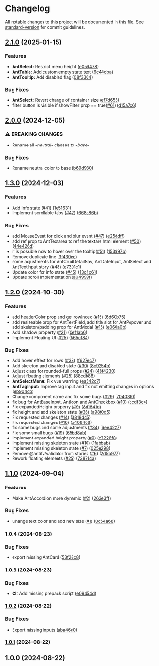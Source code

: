 # Changelog

All notable changes to this project will be documented in this file. See [standard-version](https://github.com/conventional-changelog/standard-version) for commit guidelines.

## [2.1.0](https://github.com/antify/ui/compare/v2.0.0...v2.1.0) (2025-01-15)


### Features

* **AntSelect:** Restrict menu height ([e056478](https://github.com/antify/ui/commit/e056478f7220fc9df2803d598c803da61f210b7b))
* **AntTable:** Add custom empty state text ([6c44cba](https://github.com/antify/ui/commit/6c44cba1d859d6596075215b0659f445b18c0ce8))
* **AntTooltip:** Add disabled flag ([08f3304](https://github.com/antify/ui/commit/08f33048c6ac16e9fadb8fdb3d53fd1d41d7e52c))


### Bug Fixes

* **AntSelect:** Revert change of container size ([ef7d653](https://github.com/antify/ui/commit/ef7d6536b110b250127d33fd83b4ef3e03f04414))
* filter button is visible if showFilter prop == true([#61](https://github.com/antify/ui/issues/61)) ([d15a7c6](https://github.com/antify/ui/commit/d15a7c66db9d282dd2bd01d1dde9f471384b5ace))

## [2.0.0](https://github.com/antify/ui/compare/v1.3.0...v2.0.0) (2024-12-05)


### ⚠ BREAKING CHANGES

* Rename all *-neutral-* classes to *-base-*

### Bug Fixes

* Rename neutral color to base ([b69d930](https://github.com/antify/ui/commit/b69d930779fad9c07de6563de87194ed2b2b6f42))

## [1.3.0](https://github.com/antify/ui/compare/v1.2.0...v1.3.0) (2024-12-03)


### Features

* Add info state ([#41](https://github.com/antify/ui/issues/41)) ([1e51631](https://github.com/antify/ui/commit/1e516316bfee22fa95c6c2f61934d1e0a7bdd20b))
* Implement scrollable tabs ([#42](https://github.com/antify/ui/issues/42)) ([668c86b](https://github.com/antify/ui/commit/668c86b1b29def4c0bb952832f7950c07ff8a5ff))


### Bug Fixes

* add MouseEvent for click and blur event ([#47](https://github.com/antify/ui/issues/47)) ([e25ddff](https://github.com/antify/ui/commit/e25ddff399a9cf0d7b6d37ba8a91110c466927df))
* add ref prop to AntTextarea to ref the textare html element ([#50](https://github.com/antify/ui/issues/50)) ([44e426d](https://github.com/antify/ui/commit/44e426dc2fc5c05d2d6599945d8906a54808a7c1))
* it is possible now to hover over the tooltip([#51](https://github.com/antify/ui/issues/51)) ([153997b](https://github.com/antify/ui/commit/153997bff1afdbd68ddbfaeac73d01ea69e26d12))
* Remove duplicate line ([3f430ec](https://github.com/antify/ui/commit/3f430ecb5c07d70abb368eb2695da578e37b3710))
* some adjustments for AntCrudDetailNav, AntDateInput, AntSelect and AntTextInput story ([#48](https://github.com/antify/ui/issues/48)) ([e7391c1](https://github.com/antify/ui/commit/e7391c1db7dbe18d1c490ff7b3c241b7c6b78444))
* Update color for info state ([#45](https://github.com/antify/ui/issues/45)) ([13c4c61](https://github.com/antify/ui/commit/13c4c61caeab34981e81cedee2ccb2a366eee06e))
* Update scroll implementation ([a04999f](https://github.com/antify/ui/commit/a04999f871e182e3defca9ae7064c3783e9057ae))

## [1.2.0](https://github.com/antify/ui/compare/v1.1.0...v1.2.0) (2024-10-30)


### Features

* add headerColor prop and get rowIndex ([#15](https://github.com/antify/ui/issues/15)) ([6d60b75](https://github.com/antify/ui/commit/6d60b75c06b1f2b0b5d04a1669fa3c9d721a7383))
* add resizeable prop for AntTextField, add title slot for AntPopover and add skeleton/padding prop for AntModal ([#15](https://github.com/antify/ui/issues/15)) ([e060a0b](https://github.com/antify/ui/commit/e060a0be903b320f0ddbd876f34e3d115e3801ef))
* Add shadow property  ([#21](https://github.com/antify/ui/issues/21)) ([0ef1ab6](https://github.com/antify/ui/commit/0ef1ab6c2ecdbfc4d9699efa335bf15b3a79dd39))
* Implement Floating UI ([#25](https://github.com/antify/ui/issues/25)) ([565cf84](https://github.com/antify/ui/commit/565cf84a9dc05d936391b60c38123ac14135864b))


### Bug Fixes

* Add hover effect for rows ([#33](https://github.com/antify/ui/issues/33)) ([f627ec7](https://github.com/antify/ui/commit/f627ec7a19520cde4e5228b11afdf92f92ebb20e))
* Add skeleton and disabled state ([#30](https://github.com/antify/ui/issues/30)) ([8c9254b](https://github.com/antify/ui/commit/8c9254b641cd473d63ef054f191694a4c5da9b28))
* Adjust class for rounded-full props ([#24](https://github.com/antify/ui/issues/24)) ([48f4230](https://github.com/antify/ui/commit/48f4230d3e8c7955470a08385c5386ac970d5716))
* Adjust floating elements ([#25](https://github.com/antify/ui/issues/25)) ([88cdb88](https://github.com/antify/ui/commit/88cdb886ea1f11d147c3a00132a8ae0dbe9f298e))
* **AntSelectMenu:** Fix vue warning ([ea542c7](https://github.com/antify/ui/commit/ea542c789e1666d57291beb5c8c8b71c9840d768))
* **AntTagInput:** Improve tag input and fix not emitting changes in options ([9b904db](https://github.com/antify/ui/commit/9b904db8c2744247e9d54a0a036470866cce32f5))
* Change component name and fix some bugs ([#29](https://github.com/antify/ui/issues/29)) ([7040310](https://github.com/antify/ui/commit/704031092574b45e7f3bbab685ed86d08cbd2e58))
* fix bug for AntBaseInput, AntIcon and AntCheckbox ([#10](https://github.com/antify/ui/issues/10)) ([ccdf3c4](https://github.com/antify/ui/commit/ccdf3c43de5026b9c830badbb67fa1a1efcf8484))
* Fix expandedHeight property ([#9](https://github.com/antify/ui/issues/9)) ([8d1841d](https://github.com/antify/ui/commit/8d1841da0bce4ea72eaaeee1895014c2b6a405c8))
* fix height and add skeleton state ([#36](https://github.com/antify/ui/issues/36)) ([a98f0d5](https://github.com/antify/ui/commit/a98f0d526bd68da22ffffa99499a931ae27a3f43))
* Fix requested changes ([#14](https://github.com/antify/ui/issues/14)) ([3818d45](https://github.com/antify/ui/commit/3818d4553a202225daac59284c4b5c3e5ffa924f))
* Fix requested changes ([#16](https://github.com/antify/ui/issues/16)) ([b408408](https://github.com/antify/ui/commit/b40840868b3d67d04842207d2e575bf29f11567b))
* fix some bugs and some adjustments ([#34](https://github.com/antify/ui/issues/34)) ([6ee4227](https://github.com/antify/ui/commit/6ee42279516c2665b82a09fcbb5904d47bc4ecee))
* Fix some small bugs ([#19](https://github.com/antify/ui/issues/19)) ([65bd8ab](https://github.com/antify/ui/commit/65bd8abe6f83954b14de0d4ecbdb666f616e1808))
* Implement expanded height property ([#9](https://github.com/antify/ui/issues/9)) ([c3226f8](https://github.com/antify/ui/commit/c3226f8b9c3890978bac8cacde255ef80912f459))
* Implement missing skeleton state ([#10](https://github.com/antify/ui/issues/10)) ([1fabbab](https://github.com/antify/ui/commit/1fabbabc13bd5f8b91c4f02dc15542f2c3c475f0))
* Implement missing skeleton state ([#7](https://github.com/antify/ui/issues/7)) ([025e298](https://github.com/antify/ui/commit/025e29823f53904c3938b29b32c2dad5a56fbded))
* Remove @antify/validator from stories ([#6](https://github.com/antify/ui/issues/6)) ([2d5b977](https://github.com/antify/ui/commit/2d5b977e0a19d13a095dba7e8763b4dec5578521))
* Rework floating elements ([#25](https://github.com/antify/ui/issues/25)) ([738714a](https://github.com/antify/ui/commit/738714a7fbeb0c051d49eff8a4261de364a4ce14))

## [1.1.0](https://github.com/antify/ui/compare/v1.0.4...v1.1.0) (2024-09-04)


### Features

* Make AntAccordion more dynamic ([#2](https://github.com/antify/ui/issues/2)) ([263e3ff](https://github.com/antify/ui/commit/263e3ffb01dc58b70716eb399b4f8df5002278ce))


### Bug Fixes

* Change text color and add new size ([#1](https://github.com/antify/ui/issues/1)) ([0c64a68](https://github.com/antify/ui/commit/0c64a6885eb3bbce41899aa0e0ec760c995e3721))

### [1.0.4](https://github.com/antify/ui/compare/v1.0.3...v1.0.4) (2024-08-23)


### Bug Fixes

* export missing AntCard ([53f28c8](https://github.com/antify/ui/commit/53f28c8f70a96b2b012de640e6ca856f3aabef19))

### [1.0.3](https://github.com/antify/ui/compare/v1.0.2...v1.0.3) (2024-08-23)


### Bug Fixes

* **CI:** Add missing prepack script ([e09454d](https://github.com/antify/ui/commit/e09454d7fa8426f28a2202091f30069a7a2975ab))

### [1.0.2](https://github.com/antify/ui/compare/v1.0.1...v1.0.2) (2024-08-22)


### Bug Fixes

* Export missing inputs ([aba46e0](https://github.com/antify/ui/commit/aba46e0ac53a5896e5ef0fdc4a0ad5598116a773))

### [1.0.1](https://github.com/antify/ui/compare/v1.0.0...v1.0.1) (2024-08-22)

## 1.0.0 (2024-08-22)
